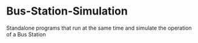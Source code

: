 # Bus-Station-Simulation
Standalone programs that run at the same time and simulate the operation of a Bus Station
